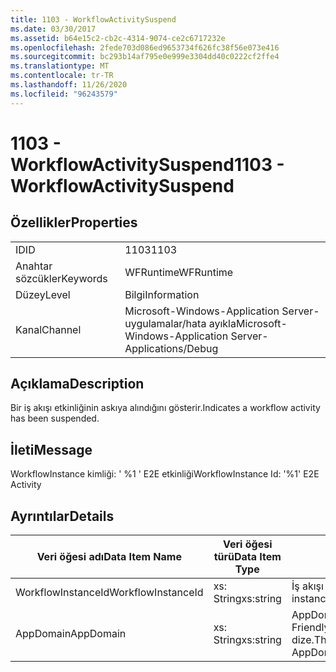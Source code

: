 ```yaml
---
title: 1103 - WorkflowActivitySuspend
ms.date: 03/30/2017
ms.assetid: b64e15c2-cb2c-4314-9074-ce2c6717232e
ms.openlocfilehash: 2fede703d086ed9653734f626fc38f56e073e416
ms.sourcegitcommit: bc293b14af795e0e999e3304dd40c0222cf2ffe4
ms.translationtype: MT
ms.contentlocale: tr-TR
ms.lasthandoff: 11/26/2020
ms.locfileid: "96243579"
---
```

# <a name="1103---workflowactivitysuspend"></a><span data-ttu-id="6ce8d-102">1103 - WorkflowActivitySuspend</span><span class="sxs-lookup"><span data-stu-id="6ce8d-102">1103 - WorkflowActivitySuspend</span></span>

## <a name="properties"></a><span data-ttu-id="6ce8d-103">Özellikler</span><span class="sxs-lookup"><span data-stu-id="6ce8d-103">Properties</span></span>  
  
|||  
|-|-|  
|<span data-ttu-id="6ce8d-104">ID</span><span class="sxs-lookup"><span data-stu-id="6ce8d-104">ID</span></span>|<span data-ttu-id="6ce8d-105">1103</span><span class="sxs-lookup"><span data-stu-id="6ce8d-105">1103</span></span>|  
|<span data-ttu-id="6ce8d-106">Anahtar sözcükler</span><span class="sxs-lookup"><span data-stu-id="6ce8d-106">Keywords</span></span>|<span data-ttu-id="6ce8d-107">WFRuntime</span><span class="sxs-lookup"><span data-stu-id="6ce8d-107">WFRuntime</span></span>|  
|<span data-ttu-id="6ce8d-108">Düzey</span><span class="sxs-lookup"><span data-stu-id="6ce8d-108">Level</span></span>|<span data-ttu-id="6ce8d-109">Bilgi</span><span class="sxs-lookup"><span data-stu-id="6ce8d-109">Information</span></span>|  
|<span data-ttu-id="6ce8d-110">Kanal</span><span class="sxs-lookup"><span data-stu-id="6ce8d-110">Channel</span></span>|<span data-ttu-id="6ce8d-111">Microsoft-Windows-Application Server-uygulamalar/hata ayıkla</span><span class="sxs-lookup"><span data-stu-id="6ce8d-111">Microsoft-Windows-Application Server-Applications/Debug</span></span>|  
  
## <a name="description"></a><span data-ttu-id="6ce8d-112">Açıklama</span><span class="sxs-lookup"><span data-stu-id="6ce8d-112">Description</span></span>  

 <span data-ttu-id="6ce8d-113">Bir iş akışı etkinliğinin askıya alındığını gösterir.</span><span class="sxs-lookup"><span data-stu-id="6ce8d-113">Indicates a workflow activity has been suspended.</span></span>  
  
## <a name="message"></a><span data-ttu-id="6ce8d-114">İleti</span><span class="sxs-lookup"><span data-stu-id="6ce8d-114">Message</span></span>  

 <span data-ttu-id="6ce8d-115">WorkflowInstance kimliği: ' %1 ' E2E etkinliği</span><span class="sxs-lookup"><span data-stu-id="6ce8d-115">WorkflowInstance Id: '%1' E2E Activity</span></span>  
  
## <a name="details"></a><span data-ttu-id="6ce8d-116">Ayrıntılar</span><span class="sxs-lookup"><span data-stu-id="6ce8d-116">Details</span></span>  
  
|<span data-ttu-id="6ce8d-117">Veri öğesi adı</span><span class="sxs-lookup"><span data-stu-id="6ce8d-117">Data Item Name</span></span>|<span data-ttu-id="6ce8d-118">Veri öğesi türü</span><span class="sxs-lookup"><span data-stu-id="6ce8d-118">Data Item Type</span></span>|<span data-ttu-id="6ce8d-119">Açıklama</span><span class="sxs-lookup"><span data-stu-id="6ce8d-119">Description</span></span>|  
|--------------------|--------------------|-----------------|  
|<span data-ttu-id="6ce8d-120">WorkflowInstanceId</span><span class="sxs-lookup"><span data-stu-id="6ce8d-120">WorkflowInstanceId</span></span>|<span data-ttu-id="6ce8d-121">xs: String</span><span class="sxs-lookup"><span data-stu-id="6ce8d-121">xs:string</span></span>|<span data-ttu-id="6ce8d-122">İş akışı örnek kimliği.</span><span class="sxs-lookup"><span data-stu-id="6ce8d-122">The workflow instance id.</span></span>|  
|<span data-ttu-id="6ce8d-123">AppDomain</span><span class="sxs-lookup"><span data-stu-id="6ce8d-123">AppDomain</span></span>|<span data-ttu-id="6ce8d-124">xs: String</span><span class="sxs-lookup"><span data-stu-id="6ce8d-124">xs:string</span></span>|<span data-ttu-id="6ce8d-125">AppDomain. CurrentDomain. FriendlyName tarafından döndürülen dize.</span><span class="sxs-lookup"><span data-stu-id="6ce8d-125">The string returned by AppDomain.CurrentDomain.FriendlyName.</span></span>|
